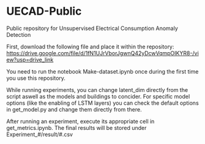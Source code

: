 # UECAD-Public
Public repository for Unsupervised Electrical Consumption Anomaly Detection

First, download the following file and place it within the repository: https://drive.google.com/file/d/1fN1UJrVborJgwnQ42yDcwVqmpOIKYR8-/view?usp=drive_link

You need to run the notebook Make-dataset.ipynb once during the first time you use this repository.

While running experiments, you can change latent_dim directly from the script aswell as the models and buildings to concider. For specific model options (like the enabling of LSTM layers) you can check the default options in get_model.py and change them directly from there.

After running an experiment, execute its appropriate cell in get_metrics.ipynb. The final results will be stored under Experiment_#/result/#.csv
